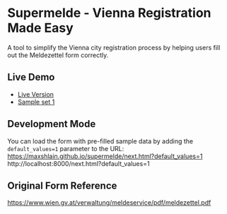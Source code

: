 # Supermelde - Vienna Registration Made Easy

A tool to simplify the Vienna city registration process by helping users fill out the Meldezettel form correctly.

## Live Demo
- [Live Version](https://supermelde.com)
- [Sample set 1](https://supermelde.com?default_values=1)
## Development Mode

You can load the form with pre-filled sample data by adding the `default_values=1` parameter to the URL:
https://maxshlain.github.io/supermelde/next.html?default_values=1
http://localhost:8000/next.html?default_values=1

## Original Form Reference
https://www.wien.gv.at/verwaltung/meldeservice/pdf/meldezettel.pdf